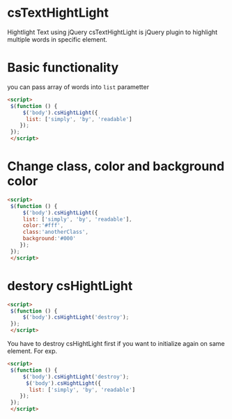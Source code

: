 # csTextHightLight
Hightlight Text using jQuery
csTextHightLight is jQuery plugin to highlight multiple words in specific element.

# Basic  functionality 
you can pass array of words into `list` parametter
```html
<script>
 $(function () {
     $('body').csHightLight({  
      list: ['simply', 'by', 'readable']
    });
 });
 </script>
```
# Change class, color and background color

```html
<script>
 $(function () {
     $('body').csHightLight({
     list: ['simply', 'by', 'readable'],
     color:'#fff',
     class:'anotherClass',
     background:'#000'
    });
 });
 </script>
```

# destory csHightLight
```html
<script>
 $(function () {
     $('body').csHightLight('destroy');
 });
 </script>
```

You have to destroy csHightLight first if you want to initialize again on same element.
For exp. 
```html
<script>
 $(function () {
     $('body').csHightLight('destroy');
      $('body').csHightLight({  
       list: ['simply', 'by', 'readable']
    });
 });
 </script>
```